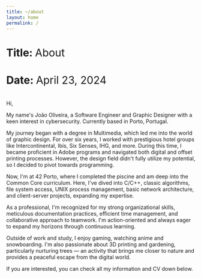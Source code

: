 ```yaml
---
title: ~/about
layout: home
permalink: /
---
```


# Title: <span style="font-weight:normal">About</span>

# Date: <span style="font-weight:normal">April 23, 2024</span>

<br>Hi,

My name's João Oliveira, a Software Engineer and Graphic Designer with a keen interest in cybersecurity. Currently based in Porto, Portugal.

My journey began with a degree in Multimedia, which led me into the world of graphic design. For over six years, I worked with prestigious hotel groups like Intercontinental, Ibis, Six Senses, IHG, and more. During this time, I became proficient in Adobe programs and navigated both digital and offset printing processes. However, the design field didn't fully utilize my potential, so I decided to pivot towards programming.

Now, I'm at 42 Porto, where I completed the piscine and am deep into the Common Core curriculum. Here, I've dived into C/C++, classic algorithms, file system access, UNIX process management, basic network architecture, and client-server projects, expanding my expertise.

As a professional, I'm recognized for my strong organizational skills, meticulous documentation practices, efficient time management, and collaborative approach to teamwork. I'm action-oriented and always eager to expand my horizons through continuous learning.

Outside of work and study, I enjoy gaming, watching anime and snowboarding. I'm also passionate about 3D printing and gardening, particularly nurturing trees — an activity that brings me closer to nature and provides a peaceful escape from the digital world.

If you are interested, you can check all my information and CV down below.
